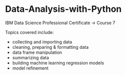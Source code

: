 # Data-Analysis-with-Python
IBM Data Science Professional Certificate -> Course 7

Topics covered include:  
- collecting and importing data 
- cleaning, preparing & formatting data 
- data frame manipulation 
- summarizing data 
- building machine learning regression models 
- model refinement 
